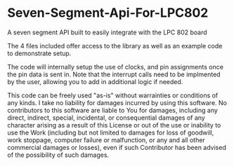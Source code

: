# Seven-Segment-Api-For-LPC802
 A seven segment API built to easily integrate with the LPC 802 board

The 4 files included offer access to the library as well as an example code to demonstrate setup.

The code will internally setup the use of clocks, and pin assignments once the pin data is sent in. Note that the interrupt calls need to be implmented by the user, allowing you to add in additional logic if needed. 

This code can be freely used "as-is" without warrainties or conditions of any kinds. I take no liability for damages incurred by using this software. No contributors to this software are  liable to You for damages, including any direct, indirect, special, incidental, or consequential damages of any character arising as a result of this License or out of the use or inability to use the Work (including but not limited to damages for loss of goodwill, work stoppage, computer failure or malfunction, or any and all other commercial damages or losses), even if such Contributor has been advised of the possibility of such damages.
